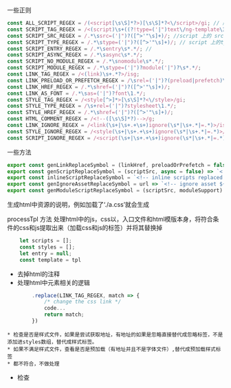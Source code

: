 一些正则
```javascript
const ALL_SCRIPT_REGEX = /(<script[\s\S]*?>)[\s\S]*?<\/script>/gi; // 所有script标签
const SCRIPT_TAG_REGEX = /<(script)\s+((?!type=('|")text\/ng-template\3).)*?>.*?<\/\1>/is; // // 不是 ng-template的script 正向否定查找
const SCRIPT_SRC_REGEX = /.*\ssrc=('|")?([^>'"\s]+)/; //script 上的 src
const SCRIPT_TYPE_REGEX = /.*\stype=('|")?([^>'"\s]+)/; // script 上的type
const SCRIPT_ENTRY_REGEX = /.*\sentry\s*.*/; // 
const SCRIPT_ASYNC_REGEX = /.*\sasync\s*.*/;
const SCRIPT_NO_MODULE_REGEX = /.*\snomodule\s*.*/;
const SCRIPT_MODULE_REGEX = /.*\stype=('|")?module('|")?\s*.*/;
const LINK_TAG_REGEX = /<(link)\s+.*?>/isg;
const LINK_PRELOAD_OR_PREFETCH_REGEX = /\srel=('|")?(preload|prefetch)\1/;
const LINK_HREF_REGEX = /.*\shref=('|")?([^>'"\s]+)/;
const LINK_AS_FONT = /.*\sas=('|")?font\1.*/;
const STYLE_TAG_REGEX = /<style[^>]*>[\s\S]*?<\/style>/gi;
const STYLE_TYPE_REGEX = /\s+rel=('|")?stylesheet\1.*/;
const STYLE_HREF_REGEX = /.*\shref=('|")?([^>'"\s]+)/;
const HTML_COMMENT_REGEX = /<!--([\s\S]*?)-->/g;
const LINK_IGNORE_REGEX = /<link(\s+|\s+.+\s+)ignore(\s*|\s+.*|=.*)>/is;
const STYLE_IGNORE_REGEX = /<style(\s+|\s+.+\s+)ignore(\s*|\s+.*|=.*)>/is;
const SCRIPT_IGNORE_REGEX = /<script(\s+|\s+.+\s+)ignore(\s*|\s+.*|=.*)>/is;

```


一些方法
```javascript
export const genLinkReplaceSymbol = (linkHref, preloadOrPrefetch = false) => `<!-- ${preloadOrPrefetch ? 'prefetch/preload' : ''} link ${linkHref} replaced by import-html-entry -->`;
export const genScriptReplaceSymbol = (scriptSrc, async = false) => `<!-- ${async ? 'async' : ''} script ${scriptSrc} replaced by import-html-entry -->`;
export const inlineScriptReplaceSymbol = `<!-- inline scripts replaced by import-html-entry -->`;
export const genIgnoreAssetReplaceSymbol = url => `<!-- ignore asset ${url || 'file'} replaced by import-html-entry -->`;
export const genModuleScriptReplaceSymbol = (scriptSrc, moduleSupport) => `<!-- ${moduleSupport ? 'nomodule' : 'module'} script ${scriptSrc} ignored by import-html-entry -->`;
```
生成html中资源的说明，例如加载了‘./a.css’就会生成 <!--  link /a.css replaced by import-html-entry -->

processTpl 方法
处理html中的js，css以，入口文件和html模版本身，将符合条件的css和js提取出来（加载css和js的标签）并将其替换掉
```javascript
	let scripts = [];
	const styles = [];
	let entry = null;
	const template = tpl
```


* 去掉html的注释
* 处理html中<link>元素相关的逻辑

```javascript
		.replace(LINK_TAG_REGEX, match => {
			/* change the css link */
            code...
			return match;
		})
```
    * 检查是否是样式文件，如果是尝试获取地址，有地址的如果是忽略直接替代成忽略标签，不是添加进styles数组，替代成样式标签。
    * 如果不满足样式文件，查看是否是预加载（有地址并且不是字体文件）,替代成预加载样式标签
    * 都不符合，不做处理
* 检查<style>元素，如果是忽略，替代成忽略标签
* 检查script 元素，替代

```javascript
		.replace(ALL_SCRIPT_REGEX, (match, scriptTag) => {
            // code ...
		});
```
    * 检查是否是符合js类型的type，不符合不作处理
    * 检查是否含有src，若果有采取类似link的处理，不同的是js有可能是异步async的
    * 检查是否是inline-code,如果是提取出来
    * 将符合条件的推入scripts数组，其他的不作处理


